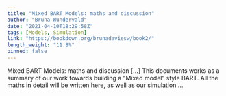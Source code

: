```yaml
---
title: "Mixed BART Models: maths and discussion"
author: "Bruna Wundervald"
date: "2021-04-10T18:29:58Z"
tags: [Models, Simulation]
link: "https://bookdown.org/brunadaviesw/book2/"
length_weight: "11.8%"
pinned: false
---
```


Mixed BART Models: maths and discussion [...] This documents works as a summary of our work towards building a
“Mixed model” style BART. All the maths in detail will be written
here, as well as our simulation ...
